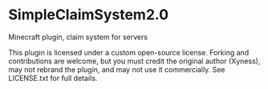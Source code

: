 # SimpleClaimSystem2.0
Minecraft plugin, claim system for servers

This plugin is licensed under a custom open-source license.
Forking and contributions are welcome, but you must credit the original author (Xyness), may not rebrand the plugin, and may not use it commercially.
See LICENSE.txt for full details.
